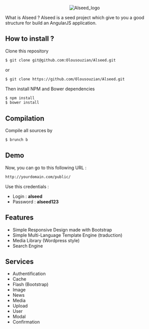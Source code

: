 <p align="center">
  <img src="http://i.imgur.com/gFaUB66.png" alt="Alseed_logo"/>
</p>

What is Alseed ? Alseed is a seed project which give to you a good structure for build an AngularJS application.

## How to install ?

Clone this repository
```sh
$ git clone git@github.com:Olousouzian/Alseed.git
```
or
```sh
$ git clone https://github.com/Olousouzian/Alseed.git
```


Then install NPM and Bower dependencies

```sh
$ npm install
$ bower install
```

## Compilation

Compile all sources by

```sh
$ brunch b
```

## Demo

Now, you can go to this following URL : 

```sh
http://yourdomain.com/public/
```

Use this credentials :

- Login : **alseed**
- Password : **alseed123**

## Features

- Simple Responsive Design made with Bootstrap
- Simple Multi-Language Template Engine (traduction)
- Media Library (Wordpress style)
- Search Engine

## Services

- Authentification
- Cache
- Flash (Bootstrap)
- Image
- News
- Media
- Upload
- User
- Modal
- Confirmation